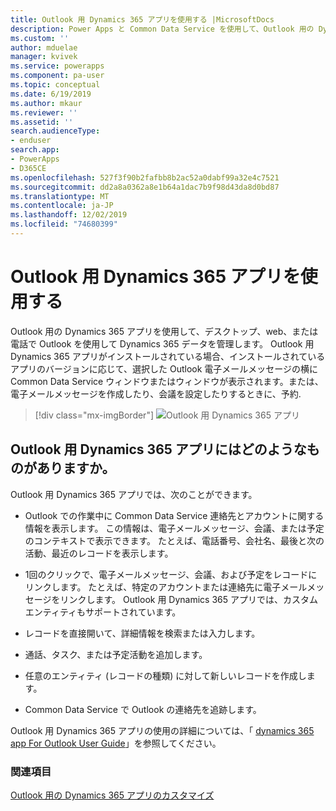 ```yaml
---
title: Outlook 用 Dynamics 365 アプリを使用する |MicrosoftDocs
description: Power Apps と Common Data Service を使用して、Outlook 用の Dynamics 365 アプリを使用します。
ms.custom: ''
author: mduelae
manager: kvivek
ms.service: powerapps
ms.component: pa-user
ms.topic: conceptual
ms.date: 6/19/2019
ms.author: mkaur
ms.reviewer: ''
ms.assetid: ''
search.audienceType:
- enduser
search.app:
- PowerApps
- D365CE
ms.openlocfilehash: 527f3f90b2fafbb8b2ac52a0dabf99a32e4c7521
ms.sourcegitcommit: dd2a8a0362a8e1b64a1dac7b9f98d43da8d0bd87
ms.translationtype: MT
ms.contentlocale: ja-JP
ms.lasthandoff: 12/02/2019
ms.locfileid: "74680399"
---
```

# <a name="use-dynamics-365-app-for-outlook"></a>Outlook 用 Dynamics 365 アプリを使用する

Outlook 用の Dynamics 365 アプリを使用して、デスクトップ、web、または電話で Outlook を使用して Dynamics 365 データを管理します。 Outlook 用 Dynamics 365 アプリがインストールされている場合、インストールされているアプリのバージョンに応じて、選択した Outlook 電子メールメッセージの横に Common Data Service ウィンドウまたはウィンドウが表示されます。または、電子メールメッセージを作成したり、会議を設定したりするときに、予約.


   > [!div class="mx-imgBorder"] 
   > ![Outlook 用 Dynamics 365 アプリ](media/outlookapp.png "Outlook 用 Dynamics 365 App")

## <a name="what-dynamics-365-app-for-outlook-offers"></a>Outlook 用 Dynamics 365 アプリにはどのようなものがありますか。

Outlook 用 Dynamics 365 アプリでは、次のことができます。  
  
- Outlook での作業中に Common Data Service 連絡先とアカウントに関する情報を表示します。 この情報は、電子メールメッセージ、会議、または予定のコンテキストで表示できます。 たとえば、電話番号、会社名、最後と次の活動、最近のレコードを表示します。 
  
- 1回のクリックで、電子メールメッセージ、会議、および予定をレコードにリンクします。 たとえば、特定のアカウントまたは連絡先に電子メールメッセージをリンクします。 Outlook 用 Dynamics 365 アプリでは、カスタムエンティティもサポートされています。  
  
- レコードを直接開いて、詳細情報を検索または入力します。  
  
- 通話、タスク、または予定活動を追加します。  
  
- 任意のエンティティ (レコードの種類) に対して新しいレコードを作成します。  
  
- Common Data Service で Outlook の連絡先を追跡します。  

Outlook 用 Dynamics 365 アプリの使用の詳細については、「 [dynamics 365 app For Outlook User Guide](https://docs.microsoft.com/dynamics365/customer-engagement/outlook-app/dynamics-365-app-outlook-user-s-guide)」を参照してください。

### <a name="see-also"></a>関連項目

[Outlook 用の Dynamics 365 アプリのカスタマイズ](../maker/model-driven-apps/app-for-outlook-customize.md)  


